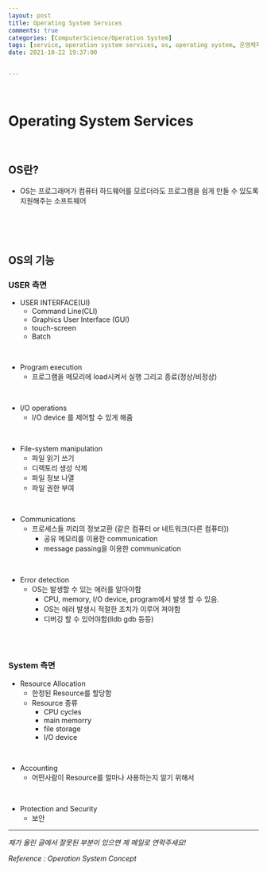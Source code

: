 ```yaml
---
layout: post
title: Operating System Services
comments: true
categories: [ComputerScience/Operation System]
tags: [service, operation system services, os, operating system, 운영체제]
date: 2021-10-22 19:37:00


---
```


<br/>

# Operating System Services

<br/>

## OS란?

- OS는 프로그래머가 컴퓨터 하드웨어를 모르더라도 프로그램을 쉽게 만들 수 있도록 지원해주는 소프트웨어

<br/>

<br/>

<br/>

## OS의 기능

### USER 측면

- USER INTERFACE(UI)
  - Command Line(CLI)
  - Graphics User Interface (GUI)
  - touch-screen
  - Batch

<br/>

- Program execution 
  - 프로그램을 메모리에 load시켜서 실행 그리고 종료(정상/비정상)

<br/>

- I/O operations 
  - I/O device 를 제어할 수 있게 해줌

<br/>

- File-system manipulation 
  - 파일 읽기 쓰기
  - 디렉토리 생성 삭제
  - 파일 정보 나열
  - 파일 권한 부여

<br/>

- Communications
  - 프로세스들 끼리의 정보교환 (같은 컴퓨터 or 네트워크(다른 컴퓨터))
    - 공유 메모리를 이용한 communication
    - message passing을 이용한 communication

<br/>

- Error detection 
  - OS는 발생할 수 있는 에러를 알아야함
    - CPU, memory,  I/O device, program에서 발생 할 수 있음.
    - OS는 에러 발생시 적절한 조치가 이루어 져야함
    - 디버깅 할 수 있어야함(lldb gdb 등등)

<br/>

<br/>

### System 측면

- Resource Allocation
  - 한정된 Resource를 할당함
  - Resource 종류
    - CPU cycles
    - main memorry
    - file storage
    - I/O device

<br/>

- Accounting
  - 어떤사람이 Resource를 얼마나 사용하는지 알기 위해서

<br/>

- Protection and Security
  - 보안



------

*제가 올린 글에서 잘못된 부분이 있으면 제 메일로 연락주세요!*

*Reference : Operation System Concept*